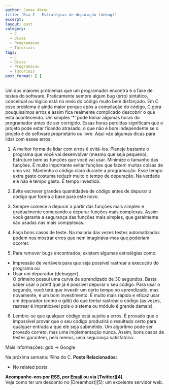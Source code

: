 ```yaml
---
author: Jonas Abreu
title: 'Dia C - Estratégias de depuração (debug)'
excerpt:
layout: post
category:
  - C
  - Dicas
  - Programacao
  - Tutoriais
tags:
  - C
  - Dicas
  - Programacao
  - Tutoriais
post_format: [ ]
---
```

Um dos maiores problemas que um programador encontra é a fase de testes do software. Praticamente sempre algum bug (erro) sintático, conceitual ou lógico está no meio do código muito bem disfarçado. Em C esse problema é ainda maior porque após a compilação do código, C gera pouquissímos erros e assim fica realmente complicado descobrir o que está acontecendo. Um simples ‘*’ pode tomar algumas horas do programador antes de ser corrigido. Essas horas perdidas significam que o projeto pode estar ficando atrasado, o que não é bom independente se o projeto é de software proprietário ou livre. Aqui vão algumas dicas para lidar com esses erros:

1. A melhor forma de lidar com erros é evitá-los. Planeje bastante o programa que você vai desenvolver (mesmo que seja pequeno). Estruture bem as funções que você vai usar. Minimize o tamanho das funções. É muito importante evitar funções que fazem muitas coisas de uma vez. Mantenha o código claro durante a programação. Esse tempo extra gasto costuma reduzir muito o tempo de depuração. Na verdade ele não é tempo gasto. É tempo investido.

2. Evite escrever grandes quantidades de código antes de depurar o código que forma a base para este novo.

3. Sempre comece a depurar a partir das funções mais simples e gradualmente começando a depurar funções mais complexas. Assim você garante a segurança das funções mais simples, que geralmente são usadas nas mais compplexas.

4. Faça bons casos de teste. Na maioria das vezes testes automatizados podem nos mostrar erros que nem imagináva-mos que poderiam ocorrer.

5. Para remover bugs encontrados, existem algumas estratégias como:  
- Impressão de variáveis para que seja possível rastrear a execução do programa ou  
- Usar um depurador (debugger)  
O primeiro possui uma curva de aprendizado de 30 segundos. Basta saber usar o printf que já é possível depurar o seu código. Para usar o segundo, você terá que investir um certo tempo no aprendizado, mas novamente, é um bom investimento. É muito mais rápido e eficaz usar um depurador (como o gdb) do que tentar rastrear o código (as vezes, rastrear é impraticavel pois o sistema ou módulo é grande demais).

6. Lembre-se que qualquer código está sujeito a erros. É provado que é impossível provar que o seu código produzirá o resultado certo para qualquer entrada a que ele seja submetido. Um algoritmo pode ser provado correto, mas uma implementação nunca. Assim, bons casos de testes garantem, pelo menos, uma segurança satisfatória.

Mais informações: gdb -> Google

Na próxima semana: Pilha do C. 
**Posts Relacionados:** 
*   No related posts









**Acompanhe-nos por [ RSS][2], por [Email][3] ou via [Twitter][4].**  
Veja como ter um desconto no [Dreamhost][5]: um excelente servidor web.

 [1]: https://twitter.com/share
 [2]: http://feeds.feedburner.com/VidaGeek
 [3]: http://feedburner.google.com/fb/a/mailverify?uri=VidaGeek&loc=pt_BR


